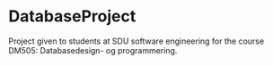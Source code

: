 # DatabaseProject

Project given to students at SDU software engineering for the course DM505: Databasedesign- og programmering. 
